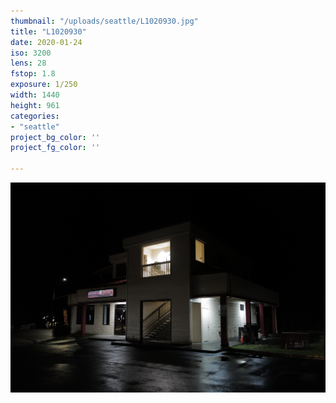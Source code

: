 ```yaml
---
thumbnail: "/uploads/seattle/L1020930.jpg"
title: "L1020930"
date: 2020-01-24
iso: 3200
lens: 28
fstop: 1.8
exposure: 1/250
width: 1440
height: 961
categories:
- "seattle"
project_bg_color: ''
project_fg_color: ''

---
```


![img](/uploads/seattle/L1020930.jpg)
